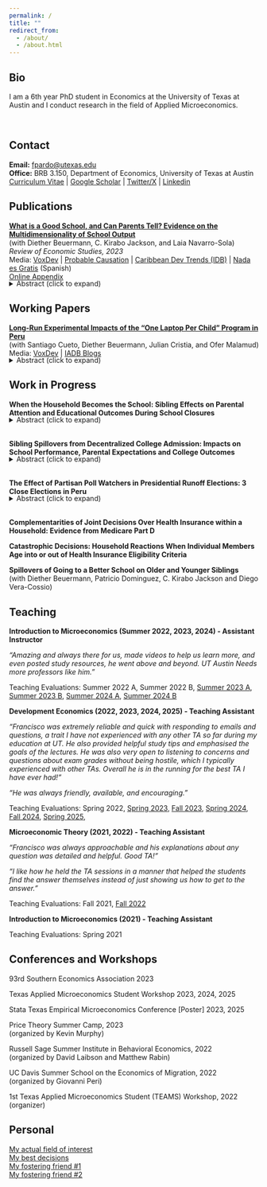 ```yaml
---
permalink: /
title: ""
redirect_from:
  - /about/
  - /about.html
---
```


Bio
------

I am a 6th year PhD student in Economics at the University of Texas at Austin and I conduct research in the field of Applied Microeconomics. 
<!--You can reach me at *fpardo@utexas.edu*.-->
<br> 

Contact
------
**Email:** fpardo@utexas.edu  
**Office:** BRB 3.150, Department of Economics, University of Texas at Austin  
[Curriculum Vitae](http://francisco-pardo-pajuelo.github.io/files/CV_Francisco_Pardo_Pajuelo.pdf) | [Google Scholar](https://scholar.google.com/citations?user=zCcj60wAAAAJ&hl=en&authuser=2) | [Twitter/X](https://x.com/franciscopardop) | [Linkedin](https://www.linkedin.com/in/francisco-pardo-pajuelo/)
<!-- @franciscopardop -->
<!--* **GitHub:** [francisco-pardo-pajuelo](https://github.com/francisco-pardo-pajuelo) -->
<!--* **LinkedIn:** [your_linkedin](https://www.linkedin.com/in/francisco-pardo-pajuelo/) -->

<!--
---
permalink: /
title: "Francisco Pardo Pajuelo"
excerpt: "About me"
author_profile: true
redirect_from: 
  - /about/
  - /about.html
---
-->



Publications
------

**[What is a Good School, and Can Parents Tell? Evidence on the Multidimensionality of School Output](http://francisco-pardo-pajuelo.github.io/files/beuermann_et_al_2022_What_is_a_good_school.pdf)**  
(with Diether Beuermann, C. Kirabo Jackson, and Laia Navarro-Sola)   
*Review of Economic Studies, 2023*  
Media: [VoxDev](https://voxdev.org/topic/education/multidimensionality-school-choice-evidence-trinidad-and-tobago) | [Probable Causation](https://www.probablecausation.com/podcasts/episode-82-kirabo-jackson) | [Caribbean Dev Trends (IDB)](https://blogs.iadb.org/caribbean-dev-trends/en/do-test-scores-determine-school-quality/) | [Nada es Gratis](https://nadaesgratis.es/admin/determinan-las-puntuaciones-en-los-examenes-estandardizados-la-calidad-de-las-escuelas) (Spanish)  
[Online Appendix](http://francisco-pardo-pajuelo.io/files/beuermann_et_al_2022_What_is_a_good_school_APPENDIX.pdf)
<div style="margin-top: -1.2em;">
  <details>
    <summary>Abstract (click to expand)</summary>
    <div>
      <p>To explore whether schools’ causal impacts on test scores measure their overall impact on students, we exploit plausibly exogenous school assignments and data from Trinidad and Tobago to estimate the causal impacts of individual schools on several outcomes. Schools’ impacts on high-stakes tests are weakly related to impacts on important outcomes such as arrests, dropout, teen motherhood, and formal labor-market participation. To examine if parents’ school preferences are related to these causal impacts, we link them to parents’ ranked lists of schools and employ discrete-choice models to infer preferences for schools. Parents choose schools that improve high-stakes tests even conditional on peer quality and average outcomes. Parents also choose schools that reduce criminality and teen motherhood, and increase labor-market participation. School choices among parents of low-achieving students are relatively more strongly related to schools’ impacts on non-test-score outcomes, while the opposite is true for parents of high-achieving students. These results suggest that evaluations based solely on test scores may be misleading about the benefits of school choice (particularity for low-achieving students), and education interventions more broadly.</p>
    </div>
  </details>
</div>

Working Papers
------
[**Long-Run Experimental Impacts of the “One Laptop Per Child” Program in Peru**](https://publications.iadb.org/publications/english/document/Laptops-in-the-Long-Run-Evidence-from-the-One-Laptop-per-Child-Program-in-Rural-Peru.pdf)  
(with Santiago Cueto, Diether Beuermann, Julian Cristia, and Ofer Malamud)  
Media: [VoxDev](https://www.voxdev.org/topic/education/one-laptop-child-lessons-long-term-follow) | [IADB Blogs](https://blogs.iadb.org/ideas-matter/en/handing-out-laptops-is-not-enough-to-improve-student-learning/)   
<div style="margin-top: -1.2em;">
  <details>
    <summary>Abstract (click to expand)</summary>
    <div>
      <p>This paper examines a large-scale randomized evaluation of the One Laptop Per Child (OLPC) program in 531 rural primary schools, as implemented by Peru starting in 2009. We use administrative data on academic achievement and grade progression through 2019 to estimate the long-run effects of greater computer access on i) school performance over time and ii) students’ educational trajectories from primary school to university. Results suggest negative effects on grade progression and no improvement in academic achievement for treated schools over time. In turn, treated students had lower on-time primary and secondary completion, no higher academic achievement in secondary school, and no significant differences in university enrollment. Survey data from 2013 indicate that computer access significantly improved students’ computer skills but not their cognitive skills; treated teachers received some training but did not improve their digital skills and showed limited use of technology in classrooms, suggesting the need for additional pedagogical support.</p>
    </div>
  </details>
</div>

Work in Progress
------

**When the Household Becomes the School: Sibling Effects on Parental Attention and Educational Outcomes During School Closures**  
<!--***Job Market Paper*** -->
<div style="margin-top: -1.2em;">
  <details>
    <summary>Abstract (click to expand)</summary>
    <div>
      <p>This paper examines how family structure affects educational outcomes when unexpected shocks dramatically increase parental time requirements for children's learning. Using administrative and survey data from Peru, I employ a difference-in-differences strategy that compares children with siblings to only children before, during, and after school closures caused by Covid-19. Students with siblings experienced significantly larger learning losses of up to 0.06 standard deviations in GPA and 0.17 standard deviations in standardized exams, with effects intensifying as the number of siblings increased. These differential impacts persist after schools reopened and appear across diverse subpopulations. Evidence points to parental time constraints as the primary mechanism. Effects are largest during primary education when parental investment matters the most and in families with higher socio-economic resources who tend to spend more time with their children. Households without PC or phone with internet show similar results which suggests siblings are not competing for access to resources. Regression discontinuity and IV approaches provide further evidence of the negative cost of increased childcare and family size. Consistent with these results, parents of students with siblings also reduced their expectations that their children will achieve higher education by up to 3.2 percentage points. Overall, these findings reveal fundamental insights about family resource allocation under stress. When external education support disappears, the dilution of parental time across multiple children creates substantial disadvantages for larger families.</p>
    </div>
  </details>
</div>
<br>

**Sibling Spillovers from Decentralized College Admission: Impacts on School Performance, Parental Expectations and College Outcomes** 
<div style="margin-top: -1.2em;">
  <details>
    <summary>Abstract (click to expand)</summary>
    <div>
      <p>Family and social networks play a critical role in shaping educational decisions, with sibling influence being particularly significant. This paper examines the spillover effects of older siblings’ college admission on the educational trajectories of their younger siblings, from school performance and completion to college application decisions and outcomes during both the admissions process and college attendance. I leverage admission cutoffs in Peru’s decentralized public college system, where each institution administers its own entrance exam and application process, to isolate exogenous variation in college entry. The results show that younger siblings improve their academic performance in school and are significantly more likely to apply to four-year colleges when an older sibling is admitted. Using complementary survey data, I find that increased parental expectations are a key channel driving these effects. These findings suggest that in environments where college access is limited and admission processes are complex, siblings play an especially important role in bridging information gaps and serving as aspirational role models.</p>
    </div>
  </details>
</div>
<br>

**The Effect of Partisan Poll Watchers in Presidential Runoff Elections: 3 Close Elections in Peru**
<div style="margin-top: -1.2em;">
  <details>
    <summary>Abstract (click to expand)</summary>
    <div>
      <p>The legitimacy of election results is key to democracy and political stability and party poll watchers play an important role in this. I study elections in Peru, where parties are allowed to assign poll watchers to monitor the electoral process and vote count. I find effects of up to 0.3 percentage points on the vote margin, significant in an election won by less than 0.5%. I also find evidence of smaller but significant cross-party effects and poll watchers' effect cancel each other out when both are present. Once I control for site-fixed effects, poll watchers assignment behaves as if random which is tested using results from a first round two months earlier with the same group of voters but no poll watchers. Finally, the results are consistent with poll watchers influencing invalid votes, especially by making votes for their party count. There is some suggestive evidence that poll watchers playing a role in preventing fraud when in areas dominated by the rival party.</p>
    </div>
  </details>
</div>
<br>

**Complementarities of Joint Decisions Over Health Insurance within a Household: Evidence from Medicare Part D**

**Catastrophic Decisions: Household Reactions When Individual Members Age into or out of Health Insurance Eligibility Criteria**

**Spillovers of Going to a Better School on Older and Younger Siblings**  
(with Diether Beuermann, Patricio Dominguez, C. Kirabo Jackson and Diego Vera-Cossio)  

<!--
TEST
<details>
  <summary>Abstract (click to expand)</summary>
  <div>
    <p> Text1 </p>
  </div>
</details>  
<br>
TEST2
<details><summary>Abstract (click to expand)</summary><div>text2</div></details>
<br>
-->

Teaching
------

<!--
http://francisco-pardo-pajuelo.io/files/.pdf
-->
   
**Introduction to Microeconomics (Summer 2022, 2023, 2024) - Assistant Instructor**   

*“Amazing and always there for us, made videos to help us learn more, and even posted study resources, he went above and beyond. UT Austin Needs more professors like him.”*  

Teaching Evaluations: Summer 2022 A, Summer 2022 B, [Summer 2023 A](http://francisco-pardo-pajuelo.io/files/Introduction_Microeconomics_Summer_2023_A.pdf), [Summer 2023 B](http://francisco-pardo-pajuelo.io/files/Introduction_Microeconomics_Summer_2023_B.pdf), [Summer 2024 A](http://francisco-pardo-pajuelo.io/files/Introduction_Microeconomics_Summer_2024_A.pdf), [Summer 2024 B](http://francisco-pardo-pajuelo.io/files/Introduction_Microeconomics_Summer_2024_B.pdf)

  
**Development Economics (2022, 2023, 2024, 2025) - Teaching Assistant**     

*“Francisco was extremely reliable and quick with responding to emails and questions, a trait I have not experienced with any other TA so far during my education at UT. He also provided helpful study tips and emphasised the goals of the lectures. He was also very open to listening to concerns and questions about exam grades without being hostile, which I typically experienced with other TAs. Overall he is in the running for the best TA I have ever had!”* 

*“He was always friendly, available, and encouraging.”*

Teaching Evaluations: Spring 2022, [Spring 2023](http://francisco-pardo-pajuelo.io/files/Development_Economics_Spring_2023.pdf), [Fall 2023](http://francisco-pardo-pajuelo.io/files/Development_Economics_Fall_2023.pdf), [Spring 2024](http://francisco-pardo-pajuelo.io/files/Development_Economics_Spring_2024.pdf), [Fall 2024](http://francisco-pardo-pajuelo.io/files/Development_Economics_Fall_2024.pdf), [Spring 2025](http://francisco-pardo-pajuelo.io/files/Development_Economics_Spring_2025.pdf),

**Microeconomic Theory (2021, 2022) - Teaching Assistant**      

*“Francisco was always approachable and his explanations about any question was detailed and helpful. Good TA!”*

*“I like how he held the TA sessions in a manner that helped the students find the answer themselves instead of just showing us how
to get to the answer.”* 

Teaching Evaluations: Fall 2021, [Fall 2022](http://francisco-pardo-pajuelo.io/files/Microeconomic_Theory_Fall_2022.pdf)

**Introduction to Microeconomics (2021) - Teaching Assistant**   

Teaching Evaluations: Spring 2021

Conferences and Workshops
------
93rd Southern Economics Association 2023  

Texas Applied Microeconomics Student Workshop 2023, 2024, 2025  

Stata Texas Empirical Microeconomics Conference [Poster] 2023, 2025  

Price Theory Summer Camp, 2023  
(organized by Kevin Murphy)  

Russell Sage Summer Institute in Behavioral Economics, 2022  
(organized by David Laibson and Matthew Rabin)   

UC Davis Summer School on the Economics of Migration, 2022  
(organized by Giovanni Peri)

1st Texas Applied Microeconomics Student (TEAMS) Workshop, 2022   
(organizer)   

Personal
------

[My actual field of interest](http://francisco-pardo-pajuelo.github.io/images/soccer.jpg)  
[My best decisions](http://francisco-pardo-pajuelo.github.io/images/loves.jpg)  
[My fostering friend #1](http://francisco-pardo-pajuelo.github.io/images/bibi.jpg)  
[My fostering friend #2](http://francisco-pardo-pajuelo.github.io/images/rocky.jpg) 
<!--[My time in Austin (bbq)](http://francisco-pardo-pajuelo.github.io/images/pardo_h_street_edit_lq.jpg) -->









